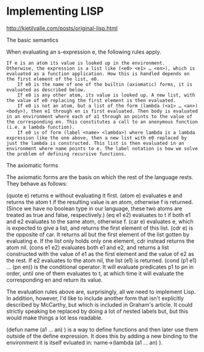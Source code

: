 # Implementing LISP


http://kjetilvalle.com/posts/original-lisp.html

The basic semantics

When evaluating an s-expression e, the following rules apply.

    If e is an atom its value is looked up in the environment.
    Otherwise, the expression is a list like (<e0> <e1> … <en>), which is evaluated as a function application. How this is handled depends on the first element of the list, e0.
        If e0 is the name of one of the builtin (axiomatic) forms, it is evaluated as described below.
        If e0 is any other atom, its value is looked up. A new list, with the value of e0 replacing the first element is then evaluated.
        If e0 is not an atom, but a list of the form (lambda (<a1> … <an>) <body>), then e1 through en is first evaluated. Then body is evaluated in an environment where each of a1 through an points to the value of the corresponding en. This constitutes a call to an anonymous function (i.e. a lambda function).
        If e0 is of form (label <name> <lambda>) where lambda is a lambda expression like the one above, then a new list with e0 replaced by just the lambda is constructed. This list is then evaluated in an environment where name points to e. The label notation is how we solve the problem of defining recursive functions.

The axiomatic forms

The axiomatic forms are the basis on which the rest of the language rests. They behave as follows:

(quote e)
    returns e without evaluating it first.
(atom e)
    evaluates e and returns the atom t if the resulting value is an atom, otherwise f is returned. (Since we have no boolean type in our language, these two atoms are treated as true and false, respectively.)
(eq e1 e2)
    evaluates to t if both e1 and e2 evaluates to the same atom, otherwise f.
(car e)
    evaluates e, which is expected to give a list, and returns the first element of this list.
(cdr e)
    is the opposite of car. It returns all but the first element of the list gotten by evaluating e. If the list only holds only one element, cdr instead returns the atom nil.
(cons e1 e2)
    evaluates both e1 and e2, and returns a list constructed with the value of e1 as the first element and the value of e2 as the rest. If e2 evaluates to the atom nil, the list (e1) is returned.
(cond (p1 e1) … (pn en))
    is the conditional operator. It will evaluate predicates p1 to pn in order, until one of them evaluates to t, at which time it will evaluate the corresponding en and return its value.

The evaluation rules above are, surprisingly, all we need to implement Lisp. In addition, however, I'd like to include another form that isn't explicitly described by McCarthy, but which is included in Graham's article. It could strictly speaking be replaced by doing a lot of nested labels but, but this would make things a lot less readable.

(defun name (a1 … an) <body>)
    is a way to define functions and then later use them outside of the define expression. It does this by adding a new binding to the environment it is itself evluated in: name→(lambda (a1 … an) <body>). 
